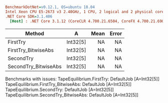 ``` ini

BenchmarkDotNet=v0.12.1, OS=ubuntu 18.04
Intel Xeon CPU E5-2673 v3 2.40GHz, 1 CPU, 2 logical and 2 physical cores
.NET Core SDK=3.1.406
  [Host] : .NET Core 3.1.12 (CoreCLR 4.700.21.6504, CoreFX 4.700.21.6905), X64 RyuJIT


```
|               Method |        A | Mean | Error |
|--------------------- |--------- |-----:|------:|
|             FirstTry | Int32[5] |   NA |    NA |
|  FirstTry_BitwiseAbs | Int32[5] |   NA |    NA |
|            SecondTry | Int32[5] |   NA |    NA |
| SecondTry_BitwiseAbs | Int32[5] |   NA |    NA |

Benchmarks with issues:
  TapeEquilibrium.FirstTry: DefaultJob [A=Int32[5]]
  TapeEquilibrium.FirstTry_BitwiseAbs: DefaultJob [A=Int32[5]]
  TapeEquilibrium.SecondTry: DefaultJob [A=Int32[5]]
  TapeEquilibrium.SecondTry_BitwiseAbs: DefaultJob [A=Int32[5]]
